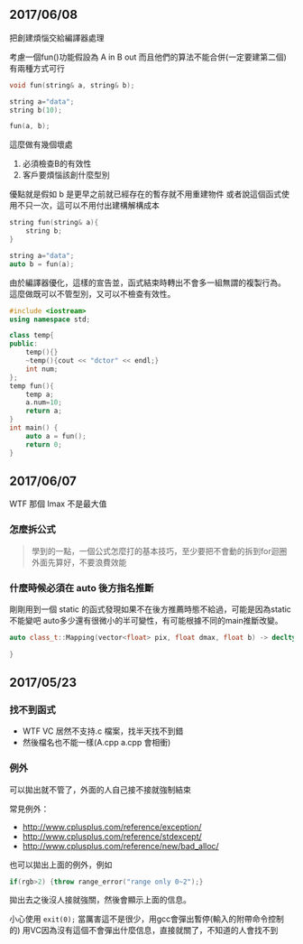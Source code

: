 ## 2017/06/08
把創建煩惱交給編譯器處理

考慮一個fun()功能假設為 A in B out 而且他們的算法不能合併(一定要建第二個)
有兩種方式可行

```cpp
void fun(string& a, string& b);

string a="data";
string b(10);

fun(a, b);
```

這麼做有幾個壞處
1. 必須檢查B的有效性
2. 客戶要煩惱該創什麼型別

優點就是假如 b 是更早之前就已經存在的暫存就不用重建物件
或者說這個函式使用不只一次，這可以不用付出建構解構成本

```cpp
string fun(string& a){
    string b;
}

string a="data";
auto b = fun(a);
```

由於編譯器優化，這樣的宣告並，函式結束時轉出不會多一組無謂的複製行為。
這麼做既可以不管型別，又可以不檢查有效性。




```cpp
#include <iostream>
using namespace std;

class temp{
public:
    temp(){}
    ~temp(){cout << "dctor" << endl;}
    int num;
};
temp fun(){
    temp a;
    a.num=10;
    return a;
}
int main() {
    auto a = fun();
    return 0;
}
```

## 2017/06/07
WTF 那個 Imax 不是最大值

### 怎麼拆公式
> 學到的一點，一個公式怎麼打的基本技巧，至少要把不會動的拆到for迴圈外面先算好，不要浪費效能

### 什麼時候必須在 auto 後方指名推斷
剛剛用到一個 static 的函式發現如果不在後方推薦時態不給過，可能是因為static不能變吧
auto多少還有很微小的半可變性，有可能根據不同的main推斷改變。

```cpp
auto class_t::Mapping(vector<float> pix, float dmax, float b) -> decltype(pix){
    
}
```

## 2017/05/23
### 找不到函式
- WTF VC 居然不支持.c 檔案，找半天找不到錯
- 然後檔名也不能一樣(A.cpp a.cpp 會相衝)

### 例外
可以拋出就不管了，外面的人自己接不接就強制結束

常見例外：
- http://www.cplusplus.com/reference/exception/
- http://www.cplusplus.com/reference/stdexcept/
- http://www.cplusplus.com/reference/new/bad_alloc/

也可以拋出上面的例外，例如

```cpp
if(rgb>2) {throw range_error("range only 0~2");}
```

拋出去之後沒人接就強關，然後會顯示上面的信息。

小心使用 `exit(0);` 當厲害這不是很少，用gcc會彈出暫停(輸入的附帶命令控制的)
用VC因為沒有這個不會彈出什麼信息，直接就關了，不知道的人會找不到









